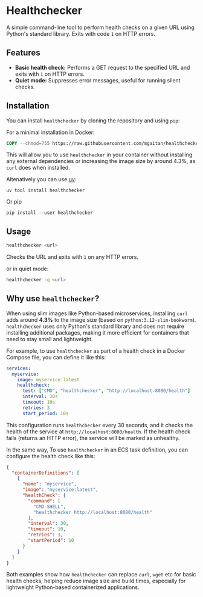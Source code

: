 # Healthchecker

A simple command-line tool to perform health checks on a given URL using Python's standard library. Exits with code `1` on HTTP errors.

## Features

- **Basic health check:** Performs a GET request to the specified URL and exits with `1` on HTTP errors.
- **Quiet mode:** Suppresses error messages, useful for running silent checks.

## Installation

You can install `healthchecker` by cloning the repository and using `pip`:

For a minimal installation in Docker:

```Dockerfile
COPY --chmod=755 https://raw.githubusercontent.com/mgaitan/healthchecker/main/healthchecker.py /usr/bin/healthchecker
```

This will allow you to use `healthchecker` in your container without installing any external dependencies or increasing the image size by around 4.3%, as `curl` does when installed.


Altenatively you can use [uv](https://github.com/astral-sh/uv):

```
uv tool install healthchecker
````

Or pip 

```
pip install --user healthchecker
```


## Usage

```bash
healthchecker <url>
```

Checks the URL and exits with `1` on any HTTP errors.

or in quiet mode:

```bash
healthchecker -q <url>
```


## Why use `healthchecker`?

When using slim images like Python-based microservices, installing `curl` adds around **4.3%** to the image size (based on `python:3.12-slim-bookworm`). `healthchecker` uses only Python's standard library and does not require installing additional packages, making it more efficient for containers that need to stay small and lightweight.

For example, to use `healthchecker` as part of a health check in a Docker Compose file, you can define it like this:

```yaml
services:
  myservice:
    image: myservice:latest
    healthcheck:
      test: ["CMD", "healthchecker", "http://localhost:8080/health"]
      interval: 30s
      timeout: 10s
      retries: 3
      start_period: 10s
```

This configuration runs `healthchecker` every 30 seconds, and it checks the health of the service at `http://localhost:8080/health`. If the health check fails (returns an HTTP error), the service will be marked as unhealthy.

In the same way, To use `healthchecker` in an ECS task definition, you can configure the health check like this:

```json
{
  "containerDefinitions": [
    {
      "name": "myservice",
      "image": "myservice:latest",
      "healthCheck": {
        "command": [
          "CMD-SHELL",
          "healthchecker http://localhost:8080/health"
        ],
        "interval": 30,
        "timeout": 10,
        "retries": 3,
        "startPeriod": 10
      }
    }
  ]
}
```

Both examples show how `healthchecker` can replace `curl`, `wget` etc for basic health checks, helping reduce image size and build times, especially for lightweight Python-based containerized applications.